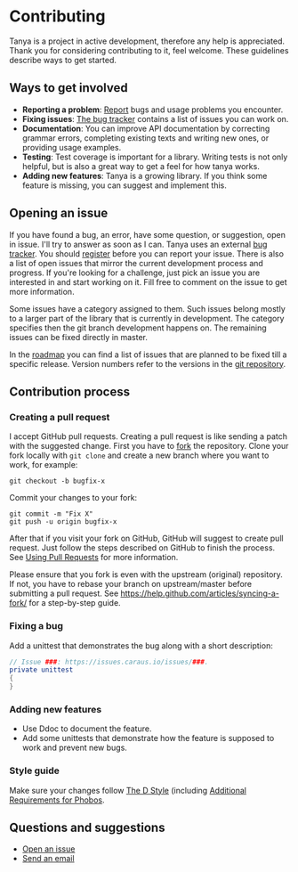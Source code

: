 # Contributing

Tanya is a project in active development, therefore any help is appreciated. Thank you for considering contributing
to it, feel welcome.
These guidelines describe ways to get started.


## Ways to get involved

* **Reporting a problem**: [Report](https://issues.caraus.io/projects/tanya/issues) bugs and usage problems you
encounter.
* **Fixing issues**: [The bug tracker](https://issues.caraus.io/projects/tanya/issues) contains a list of issues you
can work on.
* **Documentation**: You can improve API documentation by correcting grammar errors, completing existing texts and
writing new ones, or providing usage examples.
* **Testing**: Test coverage is important for a library. Writing tests is not only helpful, but is also a great way
to get a feel for how tanya works.
* **Adding new features**: Tanya is a growing library. If you think some feature is missing, you can suggest
and implement this.


## Opening an issue

If you have found a bug, an error, have some question, or suggestion, open in issue. I'll try to answer as soon
as I can. Tanya uses an external
[bug tracker](https://issues.caraus.io/projects/tanya/issues). You should
[register](https://issues.caraus.io/account/register) before you can report your issue. There is also a list
of open issues that mirror the current development process and progress. If you're looking for a challenge, just
pick an issue you are interested in and start working on it. Fill free to comment on the issue to get more
information.

Some issues have a category assigned to them. Such issues belong mostly to a larger part of the library that is
currently in development. The category specifies then the git branch development happens on. The remaining issues
can be fixed directly in master.

In the [roadmap](https://issues.caraus.io/projects/tanya/roadmap) you can find a list of issues that are planned
to be fixed till a specific release. Version numbers refer to the versions in the
[git repository](https://github.com/caraus-ecms/tanya/releases).


## Contribution process

### Creating a pull request

I accept GitHub pull requests. Creating a pull request is like sending a patch with the suggested change.
First you have to [fork](https://guides.github.com/activities/forking/) the repository. Clone your fork locally
with `git clone` and create a new branch where you want to work, for example:

```shell
git checkout -b bugfix-x
```
Commit your changes to your fork:

```shell
git commit -m "Fix X"
git push -u origin bugfix-x
```

After that if you visit your fork on GitHub, GitHub will suggest to create pull request. Just follow the steps
described on GitHub to finish the process. See
[Using Pull Requests](https://help.github.com/articles/about-pull-requests/) for more information.

Please ensure that you fork is even with the upstream (original) repository. If not, you have to rebase your branch
on upstream/master before submitting a pull request. See https://help.github.com/articles/syncing-a-fork/ for a
step-by-step guide.

### Fixing a bug

Add a unittest that demonstrates the bug along with a short description:

```d
// Issue ###: https://issues.caraus.io/issues/###.
private unittest
{
}
```

### Adding new features

* Use Ddoc to document the feature.
* Add some unittests that demonstrate how the feature is supposed to work and prevent new bugs.

### Style guide

Make sure your changes follow [The D Style](https://dlang.org/dstyle.html) (including
[Additional Requirements for Phobos](https://dlang.org/dstyle.html#phobos).


## Questions and suggestions

* [Open an issue](https://issues.caraus.io/projects/tanya/issues)
* [Send an email](mailto:info@caraus.de)
